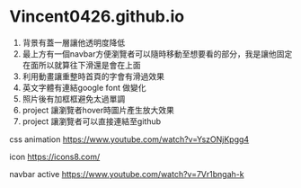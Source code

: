 # Vincent0426.github.io

1. 背景有蓋一層讓他透明度降低
2. 最上方有一個navbar方便瀏覽者可以隨時移動至想要看的部分，我是讓他固定在面所以就算往下滑還是會在上面
3. 利用動畫讓重整時首頁的字會有滑過效果
4. 英文字體有連結google font 做變化
5. 照片後有加框框避免太過單調
6. project 讓瀏覽者hover時圖片產生放大效果
7. project 讓瀏覽者可以直接連結至github

css animation
https://www.youtube.com/watch?v=YszONjKpgg4

icon
https://icons8.com/

navbar active
https://www.youtube.com/watch?v=7Vr1bngah-k
